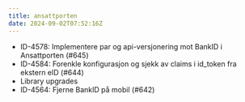 ```yaml
---
title: ansattporten
date: 2024-09-02T07:52:16Z
---
```

- ID-4578: Implementere par og api-versjonering mot BankID i Ansattporten (#645)
- ID-4584: Forenkle konfigurasjon og sjekk av claims i id_token fra ekstern eID (#644)
- Library upgrades
- ID-4564: Fjerne BankID på mobil (#642)

